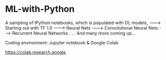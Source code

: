 # ML-with-Python
A sampling of IPython notebooks, which is populated with DL models,
---> Starting out with TF 1.0
---> Neural Nets
---> Convolutional Neural Nets
---> Recurrent Neural Networks
.
.
.
And many more coming up...

Coding environment: Jupyter notebook & Google Colab

https://colab.research.google.
